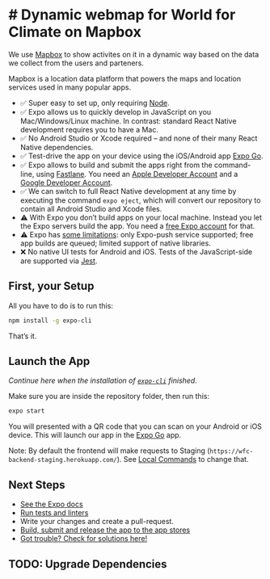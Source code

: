
# # Dynamic webmap for World for Climate on Mapbox



We use [Mapbox](https://www.mapbox.com/showcase) to show activites on it in a dynamic way based on the data we collect from the users and parteners.


Mapbox is a location data platform that powers the maps and location services used in many popular apps. 

- ✅ Super easy to set up, only requiring [Node](https://nodejs.dev).
- ✅ Expo allows us to quickly develop in JavaScript on you Mac/Windows/Linux machine.
  In contrast: standard React Native development requires you to have a Mac.
- ✅ No Android Studio or Xcode required – and none of their many React Native dependencies.
- ✅ Test-drive the app on your device using the iOS/Android app [Expo Go](https://expo.dev/client).
- ✅ Expo allows to build and submit the apps right from the command-line, using [Fastlane](https://fastlane.tools).
  You need an [Apple Developer Account](https://developer.apple.com/programs/enroll/)
  and a [Google Developer Account](https://play.google.com/apps/publish/signup).
- ✅ We can switch to full React Native development at any time by executing the command `expo eject`,
  which will convert our repository to contain all Android Studio and Xcode files.
- ⚠️ With Expo you don’t build apps on your local machine. Instead you let the Expo servers build the app.
  You need a [free Expo account](https://expo.dev/signup) for that.
- ⚠️ Expo has [some limitations](https://docs.expo.dev/introduction/why-not-expo/):
  only Expo-push service supported; free app builds are queued; limited support of native libraries.
- ❌ No native UI tests for Android and iOS. Tests of the JavaScript-side are supported via [Jest](https://jestjs.io).

## First, your Setup

All you have to do is to run this:

```bash
npm install -g expo-cli
```

That’s it.

## Launch the App

_Continue here when the installation of [`expo-cli`](https://docs.expo.dev/workflow/expo-cli/) finished._

Make sure you are inside the repository folder, then run this:

```bash
expo start
```

You will presented with a QR code that you can scan on your Android or iOS device.
This will launch our app in the [Expo Go](https://expo.dev/client) app.

Note: By default the frontend will make requests to Staging (`https://wfc-backend-staging.herokuapp.com/`).
See [Local Commands](./development/commands.md) to change that.

## Next Steps

- [See the Expo docs](https://docs.expo.dev)
- [Run tests and linters](./development/commands.md)
- Write your changes and create a pull-request.
- [Build, submit and release the app to the app stores](./deployment/basics.md)
- [Got trouble? Check for solutions here!](./development/troubleshooting.md)

## TODO: Upgrade Dependencies
